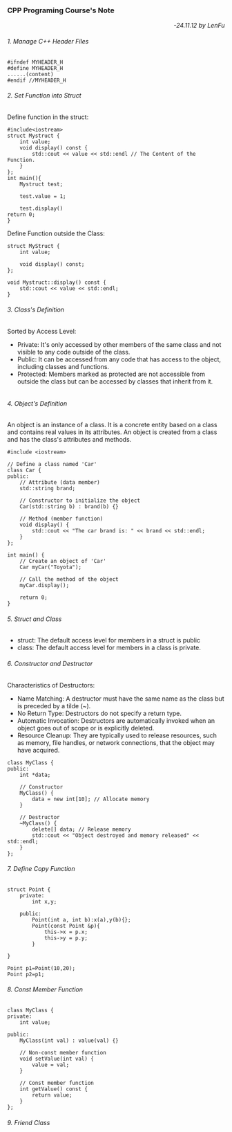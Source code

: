 ### CPP Programing Course's Note 
*<div align="right">-24.11.12 by LenFu</div>*

###### 1. Manage C++ Header Files
```
#ifndef MYHEADER_H
#define MYHEADER_H
......(content)
#endif //MYHEADER_H
```

###### 2. Set Function into Struct
Define function in the struct:

    #include<iostream>
    struct Mystruct {
        int value;
        void display() const {
            std::cout << value << std::endl // The Content of the Function.
        }
    };
    int main(){
        Mystruct test;

        test.value = 1;

        test.display()
    return 0;
    }
Define Function outside the Class:


    struct MyStruct {
        int value;

        void display() const;
    };

    void Mystruct::display() const {
        std::cout << value << std::endl;
    }


###### 3. Class's Definition
Sorted by Access Level:
- Private: It's only accessed by other members of the same class and not visible to any code outside of the class.
- Public: It can be accessed from any code that has access to the object, including classes and functions.
- Protected: Members marked as protected are not accessible from outside the class but can be accessed by classes that inherit from it.
```

```

###### 4. Object's Definition
An object is an instance of a class. It is a concrete entity based on a class and contains real values in its attributes. An object is created from a class and has the class's attributes and methods.
```
#include <iostream>

// Define a class named 'Car'
class Car {
public:
    // Attribute (data member)
    std::string brand;

    // Constructor to initialize the object
    Car(std::string b) : brand(b) {}

    // Method (member function)
    void display() {
        std::cout << "The car brand is: " << brand << std::endl;
    }
};

int main() {
    // Create an object of 'Car'
    Car myCar("Toyota");

    // Call the method of the object
    myCar.display();

    return 0;
}
```
###### 5. Struct and Class
- struct: The default access level for members in a struct is public
- class: The default access level for members in a class is private.
###### 6. Constructor and Destructor

Characteristics of Destructors:
- Name Matching: A destructor must have the same name as the class but is preceded by a tilde (~).
- No Return Type: Destructors do not specify a return type.
- Automatic Invocation: Destructors are automatically invoked when an object goes out of scope or is explicitly deleted.
- Resource Cleanup: They are typically used to release resources, such as memory, file handles, or network connections, that the object may have acquired.
```
class MyClass {
public:
    int *data;

    // Constructor
    MyClass() {
        data = new int[10]; // Allocate memory
    }

    // Destructor
    ~MyClass() {
        delete[] data; // Release memory
        std::cout << "Object destroyed and memory released" << std::endl;
    }
};
```

###### 7. Define Copy Function

```
struct Point {
    private:
        int x,y;
    
    public:
        Point(int a, int b):x(a),y(b){};
        Point(const Point &p){
            this->x = p.x;
            this->y = p.y; 
        }

}

Point p1=Point(10,20);
Point p2=p1;
```

###### 8. Const Member Function

```
class MyClass {
private:
    int value;

public:
    MyClass(int val) : value(val) {}

    // Non-const member function
    void setValue(int val) {
        value = val;
    }

    // Const member function
    int getValue() const {
        return value;
    }
};
```
###### 9. Friend Class

